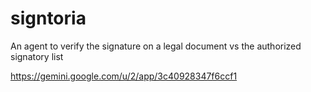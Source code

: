 # signtoria
An agent to verify the signature on a legal document vs the authorized signatory list

https://gemini.google.com/u/2/app/3c40928347f6ccf1
